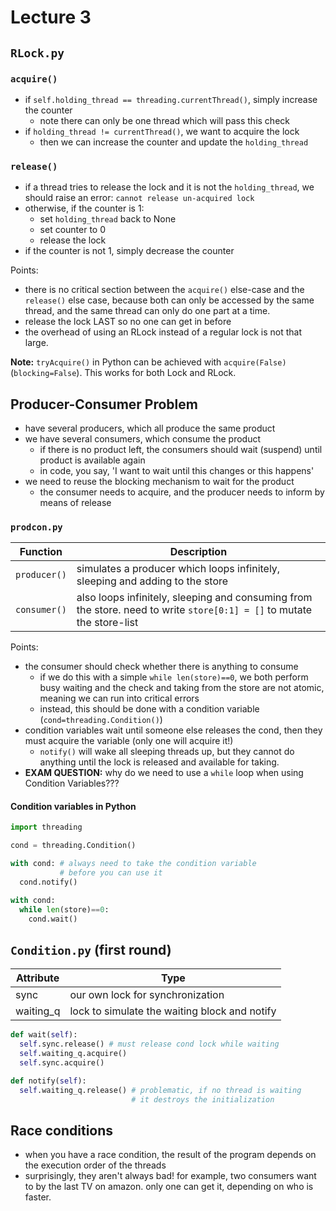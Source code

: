 # Lecture 3

## `RLock.py`

### `acquire()`
- if `self.holding_thread == threading.currentThread()`, simply increase the counter
  - note there can only be one thread which will pass this check
- if `holding_thread != currentThread()`, we want to acquire the lock
  - then we can increase the counter and update the `holding_thread`

### `release()`
- if a thread tries to release the lock and it is not the `holding_thread`, we should raise an error: `cannot release un-acquired lock`
- otherwise, if the counter is 1:
  - set `holding_thread` back to None
  - set counter to 0
  - release the lock
- if the counter is not 1, simply decrease the counter

Points:
- there is no critical section between the `acquire()` else-case and the `release()` else case, because both can only be accessed by the same thread, and the same thread can only do one part at a time. 
- release the lock LAST so no one can get in before
- the overhead of using an RLock instead of a regular lock is not that large.

**Note:** `tryAcquire()` in Python can be achieved with `acquire(False)` (`blocking=False`). This works for both Lock and RLock.

## Producer-Consumer Problem
- have several producers, which all produce the same product
- we have several consumers, which consume the product
  - if there is no product left, the consumers should wait (suspend) until product is available again
  - in code, you say, 'I want to wait until this changes or this happens'
- we need to reuse the blocking mechanism to wait for the product
  - the consumer needs to acquire, and the producer needs to inform by means of release

### `prodcon.py`

|**Function**|**Description**|
|---|---|
|`producer()`|simulates a producer which loops infinitely, sleeping and adding to the store|
|`consumer()`|also loops infinitely, sleeping and consuming from the store. need to write `store[0:1] = []` to mutate the store-list|

Points:
- the consumer should check whether there is anything to consume
  - if we do this with a simple `while len(store)==0`, we both perform busy waiting and the check and taking from the store are not atomic, meaning we can run into critical errors
  - instead, this should be done with a condition variable (`cond=threading.Condition()`)
- condition variables wait until someone else releases the cond, then they must acquire the variable (only one will acquire it!)
  - `notify()` will wake all sleeping threads up, but they cannot do anything until the lock is released and available for taking.
- **EXAM QUESTION:** why do we need to use a `while` loop when using Condition Variables???

#### Condition variables in Python
```Python
import threading

cond = threading.Condition()

with cond: # always need to take the condition variable
           # before you can use it
  cond.notify()

with cond:
  while len(store)==0:
    cond.wait()
```

## `Condition.py` (first round)

|**Attribute**|**Type**|
|---|---|
|sync|our own lock for synchronization|
|waiting_q|lock to simulate the waiting block and notify|

```Python
def wait(self):
  self.sync.release() # must release cond lock while waiting
  self.waiting_q.acquire()
  self.sync.acquire()

def notify(self):
  self.waiting_q.release() # problematic, if no thread is waiting
                           # it destroys the initialization
```

## Race conditions
- when you have a race condition, the result of the program depends on the execution order of the threads
- surprisingly, they aren't always bad! for example, two consumers want to by the last TV on amazon. only one can get it, depending on who is faster.
